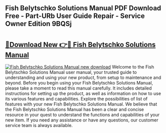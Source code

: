 ## Fish Belytschko Solutions Manual PDF Download Free - Part-URb User Guide Repair - Service Owner Edition 9BQSj

# <h2><a href="http://bc56771.oget.top/?id=Fish+Belytschko+Solutions+Manual">🔗Download New 👉🔴 Fish Belytschko Solutions Manual</a></h2>

[![Fish Belytschko Solutions Manual new download](https://i.imgur.com/5g1atiW.png)](http://bc56771.oget.top/?id=Fish+Belytschko+Solutions+Manual)
Welcome to the Fish Belytschko Solutions Manual user manual, your trusted guide to understanding and using your new product, from setup to maintenance and beyond. Before you begin using your Fish Belytschko Solutions Manual, please take a moment to read this manual carefully. It includes detailed instructions for setting up the product, as well as information on how to use its various features and capabilities. Explore the possibilities of list of features with your new Fish Belytschko Solutions Manual. We believe that the Fish Belytschko Solutions Manual has been a clear and concise resource in your quest to understand the functions and capabilities of your new item. If you need any assistance or have any questions, our customer service team is always available.
